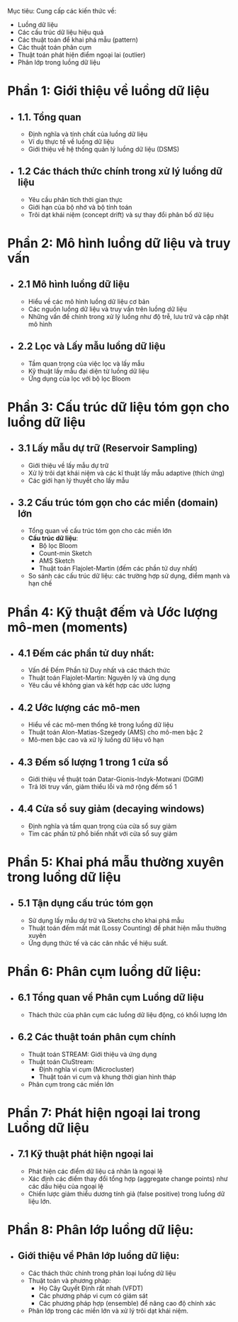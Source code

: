 Mục tiêu:
Cung cấp các kiến thức về: 
- Luồng dữ liệu
- Các cấu trúc dữ liệu hiệu quả
- Các thuật toán để khai phá mẫu (pattern)
- Các thuật toán phân cụm
- Thuật toán phát hiện điểm ngoại lai (outlier)
- Phân lớp trong luồng dữ liệu

# Phần 1: Giới thiệu về luồng dữ liệu
- ## 1.1. Tổng quan
  - Định nghĩa và tính chất của luồng dữ liệu
  - Ví dụ thực tế về luồng dữ liệu
  - Giới thiệu về hệ thống quản lý luồng dữ liệu (DSMS)
- ## 1.2 Các thách thức chính trong xử lý luồng dữ liệu
  - Yêu cầu phân tích thời gian thực
  - Giới hạn của bộ nhớ và bộ tính toán
  - Trôi dạt khái niệm (concept drift) và sự thay đổi phân bố dữ liệu
# Phần 2: Mô hình luồng dữ liệu và truy vấn
- ## 2.1 Mô hình luồng dữ liệu
  - Hiểu về các mô hình luồng dữ liệu cơ bản
  - Các nguồn luồng dữ liệu và truy vấn trên luồng dữ liệu
  - Những vấn đề chính trong xử lý luồng như độ trễ, lưu trữ và cập nhật mô hình
- ## 2.2 Lọc và Lấy mẫu luồng dữ liệu
  - Tầm quan trọng của việc lọc và lấy mẫu
  - Kỹ thuật lấy mẫu đại diện từ luồng dữ liệu
  - Ứng dụng của lọc với bộ lọc Bloom
# Phần 3: Cấu trúc dữ liệu tóm gọn cho luồng dữ liệu
- ## 3.1 Lấy mẫu dự trữ (Reservoir Sampling)
  - Giới thiệu về lấy mẫu dự trữ
  - Xử lý trôi dạt khái niệm và các kĩ thuật lấy mẫu adaptive (thích ứng)
  - Các giới hạn lý thuyết cho lấy mẫu
- ## 3.2 Cấu trúc tóm gọn cho các miền (domain) lớn
  - Tổng quan về cấu trúc tóm gọn cho các miền lớn
  - **Cấu trúc dữ liệu**:
    - Bộ lọc Bloom
    - Count-min Sketch
    - AMS Sketch
    - Thuật toán Flajolet-Martin (đếm các phần tử duy nhất)
  - So sánh các cấu trúc dữ liệu: các trường hợp sử dụng, điểm mạnh và hạn chế
# Phần 4: Kỹ thuật đếm và Ước lượng mô-men (moments)
- ## 4.1 Đếm các phần tử duy nhất:
  - Vấn đề Đếm Phần tử Duy nhất và các thách thức
  - Thuật toán Flajolet-Martin: Nguyên lý và ứng dụng
  - Yêu cầu về không gian và kết hợp các ước lượng
- ## 4.2 Ước lượng các mô-men
  - Hiểu về các mô-men thống kê trong luồng dữ liệu
  - Thuật toán Alon-Matias-Szegedy (AMS) cho mô-men bậc 2
  - Mô-men bậc cao và xử lý luồng dữ liệu vô hạn
- ## 4.3 Đếm số lượng 1 trong 1 cửa sổ
  - Giới thiệu về thuật toán Datar-Gionis-Indyk-Motwani (DGIM)
  - Trả lời truy vấn, giảm thiểu lỗi và mở rộng đếm số 1
- ## 4.4 Cửa sổ suy giảm (decaying windows)
  - Định nghĩa và tầm quan trọng của cửa sổ suy giảm
  - Tìm các phần tử phổ biến nhất với cửa sổ suy giảm
# Phần 5: Khai phá mẫu thường xuyên trong luồng dữ liệu
- ## 5.1 Tận dụng cấu trúc tóm gọn
  - Sử dụng lấy mẫu dự trữ và Sketchs cho khai phá mẫu
  - Thuật toán đếm mất mát (Lossy Counting) để phát hiện mẫu thường xuyên
  - Ứng dụng thức tế và các cân nhắc về hiệu suất.
# Phần 6: Phân cụm luồng dữ liệu:
- ## 6.1 Tổng quan về Phân cụm Luồng dữ liệu
  - Thách thức của phân cụm các luồng dữ liệu động, có khối lượng lớn
- ## 6.2 Các thuật toán phân cụm chính
  - Thuật toán STREAM: Giới thiệu và ứng dụng
  - Thuật toán CluStream:
    - Định nghĩa vi cụm (Microcluster)
    - Thuật toán vi cụm và khung thời gian hình tháp
  - Phân cụm trong các miền lớn
# Phần 7: Phát hiện ngoại lai trong Luồng dữ liệu
- ## 7.1 Kỹ thuật phát hiện ngoại lai
  - Phát hiện các điểm dữ liệu cá nhân là ngoại lệ
  - Xác định các điểm thay đổi tổng hợp (aggregate change points) như các dấu hiệu của ngoại lệ
  - Chiến lược giảm thiểu dương tính giả (false positive) trong luồng dữ liệu lớn.
# Phần 8: Phân lớp luồng dữ liệu:
- ## Giới thiệu về Phân lớp luồng dữ liệu:
  - Các thách thức chính trong phân loại luồng dữ liệu
  - Thuật toán và phương pháp:
    - Họ Cây Quyết Định rất nhah (VFDT)
    - Các phương pháp vi cụm có giám sát
    - Các phương pháp hợp (ensemble) để nâng cao độ chính xác
  - Phân lớp trong các miền lớn và xử lý trôi dạt khái niệm.